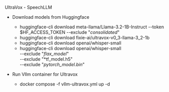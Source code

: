 UltraVox - SpeechLLM

- Download models from Huggingface
    - huggingface-cli download meta-llama/Llama-3.2-1B-Instruct --token $HF_ACCESS_TOKEN --exclude "*consolidated*"
    - huggingface-cli download fixie-ai/ultravox-v0_3-llama-3_2-1b
    - huggingface-cli download openai/whisper-small
    - huggingface-cli download openai/whisper-small \
  --exclude "*flax_model*" \
  --exclude "*tf_model.h5" \
  --exclude "*pytorch_model.bin*"

    
- Run Vllm container for Ultravox
    - docker compose -f vllm-ultravox.yml up -d